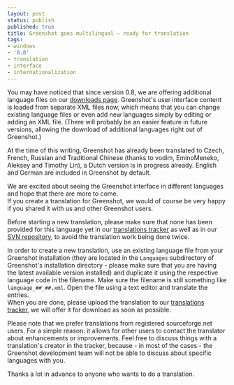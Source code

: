 ```yaml
---
layout: post
status: publish
published: true
title: Greenshot goes multilingual – ready for translation
tags:
- windows
- '0.8'
- translation
- interface
- internationalization
---
```

<p>You may have noticed that since version 0.8, we are offering additional language files on our <a href="/downloads/">downloads page</a>. Greenshot's user interface content is loaded from separate XML files now, which means that you can change existing language files or even add new languages simply by editing or adding an XML file. (There will probably be an easier feature in future versions, allowing the download of additional languages right out of Greenshot.)</p>
<p>At the time of this writing, Greenshot has already been translated to Czech, French, Russian and Traditional Chinese (thanks to vodim, EminoMeneko, Aleksey and Timothy Lin), a Dutch version is in progress already. English and German are included in Greenshot by default.</p>
<p>We are excited about seeing the Greenshot interface in different languages and hope that there are more to come.<br />
If you create a translation for Greenshot, we would of course be very happy if you shared it with us and other Greenshot users.</p>
<p>Before starting a new translation, please make sure that none has been provided for this language yet in our <a href="http://sourceforge.net/tracker/?group_id=191585&atid=1368020">translations tracker</a> as well as in our <a href="http://greenshot.svn.sourceforge.net/viewvc/greenshot/Greenshot/Languages/">SVN repository</a>, to avoid the translation work being done twice.</p>
<p>In order to create a new translation, use an existing language file from your Greenshot installation (they are located in the <code>Languages</code> subdirectory of Greenshot's installation directory - please make sure that you are having the latest available version installed) and duplicate it using the respective language code in the filename. Make sure the filename is still something like <code>language_##_##.xml</code>. Open the file using a text editor and translate the entries.<br />
When you are done, please upload the translation to our <a href="http://sourceforge.net/tracker/?group_id=191585&atid=1368020">translations tracker</a>, we will offer it for download as soon as possible.</p>
<p>Please note that we prefer translations from registered sourceforge.net users. For a simple reason: it allows for other users to contact the translator about enhancements or improvements. Feel free to discuss things with a translation's creator in the tracker, because - in most of the cases - the Greenshot development team will not be able to discuss about specific languages with you.</p>
<p>Thanks a lot in advance to anyone who wants to do a translation.</p>
